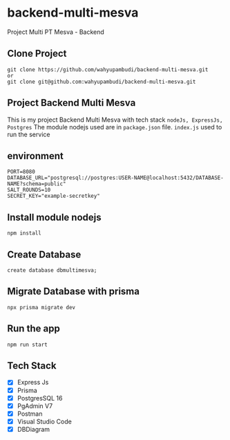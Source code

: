 # backend-multi-mesva
Project Multi PT Mesva - Backend

## Clone Project

    git clone https://github.com/wahyupambudi/backend-multi-mesva.git
    or
    git clone git@github.com:wahyupambudi/backend-multi-mesva.git

## Project Backend Multi Mesva

This is my project Backend Multi Mesva with tech stack `nodeJs, ExpressJs, Postgres`
The module nodejs used are in `package.json` file.
`index.js` used to run the service

## environment
    
    PORT=8080
    DATABASE_URL="postgresql://postgres:USER-NAME@localhost:5432/DATABASE-NAME?schema=public"
    SALT_ROUNDS=10
    SECRET_KEY="example-secretkey"

## Install module nodejs

    npm install

## Create Database

    create database dbmultimesva;

## Migrate Database with prisma

    npx prisma migrate dev

## Run the app

    npm run start

## Tech Stack
- [x] Express Js
- [x] Prisma
- [x] PostgresSQL 16
- [x] PgAdmin V7
- [x] Postman
- [x] Visual Studio Code
- [x] DBDiagram
